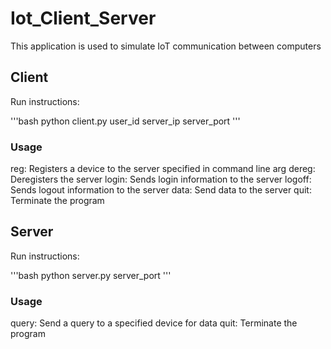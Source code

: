 # Iot_Client_Server

This application is used to simulate IoT communication between computers

## Client

Run instructions:

'''bash
python client.py user_id server_ip server_port
'''

### Usage
reg: Registers a device to the server specified in command line arg
dereg: Deregisters the server
login: Sends login information to the server
logoff: Sends logout information to the server
data: Send data to the server
quit: Terminate the program

## Server 

Run instructions:

'''bash
python server.py server_port
'''

### Usage

query: Send a query to a specified device for data
quit: Terminate the program
